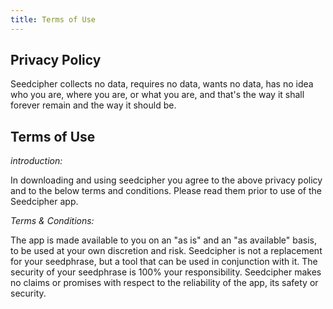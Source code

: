```yaml
---
title: Terms of Use
---
```


## Privacy Policy

Seedcipher collects no data, requires no data, wants no data, has no idea who you are, where you are, or what you are, and that's the way it shall forever remain and the way it should be.

## Terms of Use

*introduction:*

In downloading and using seedcipher you agree to the above privacy policy and to the below terms and conditions. Please read them prior to use of the Seedcipher app.

*Terms & Conditions:*

The app is made available to you on an "as is" and an "as available" basis, to be used at your own discretion and risk. 
Seedcipher is not a replacement for your seedphrase, but a tool that can be used in conjunction with it. The security of your seedphrase is 100% your responsibility. Seedcipher makes no claims or promises with respect to the reliability of the app, its safety or security.
